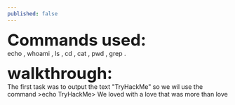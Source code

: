 ```yaml
---
published: false
---
```

<span style=" font-size:37px;"> **Commands used:** </span><br/>
 echo , whoami , ls , cd , cat , pwd , grep .
 
 <span style=" font-size:37px;"> **walkthrough:**</span><br/>
 The first task was to output the text "TryHackMe" so we wil use the command >echo TryHackMe> We loved with a love that was more than love


 
